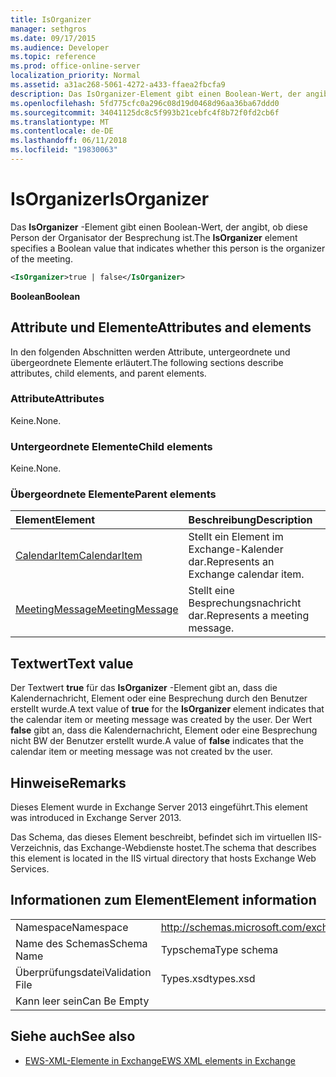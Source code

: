 ```yaml
---
title: IsOrganizer
manager: sethgros
ms.date: 09/17/2015
ms.audience: Developer
ms.topic: reference
ms.prod: office-online-server
localization_priority: Normal
ms.assetid: a31ac268-5061-4272-a433-ffaea2fbcfa9
description: Das IsOrganizer-Element gibt einen Boolean-Wert, der angibt, ob diese Person der Organisator der Besprechung ist.
ms.openlocfilehash: 5fd775cfc0a296c08d19d0468d96aa36ba67ddd0
ms.sourcegitcommit: 34041125dc8c5f993b21cebfc4f8b72f0fd2cb6f
ms.translationtype: MT
ms.contentlocale: de-DE
ms.lasthandoff: 06/11/2018
ms.locfileid: "19830063"
---
```

# <a name="isorganizer"></a><span data-ttu-id="2696f-103">IsOrganizer</span><span class="sxs-lookup"><span data-stu-id="2696f-103">IsOrganizer</span></span>

<span data-ttu-id="2696f-104">Das **IsOrganizer** -Element gibt einen Boolean-Wert, der angibt, ob diese Person der Organisator der Besprechung ist.</span><span class="sxs-lookup"><span data-stu-id="2696f-104">The **IsOrganizer** element specifies a Boolean value that indicates whether this person is the organizer of the meeting.</span></span> 
  
```XML
<IsOrganizer>true | false</IsOrganizer>
```

 <span data-ttu-id="2696f-105">**Boolean**</span><span class="sxs-lookup"><span data-stu-id="2696f-105">**Boolean**</span></span>
## <a name="attributes-and-elements"></a><span data-ttu-id="2696f-106">Attribute und Elemente</span><span class="sxs-lookup"><span data-stu-id="2696f-106">Attributes and elements</span></span>

<span data-ttu-id="2696f-107">In den folgenden Abschnitten werden Attribute, untergeordnete und übergeordnete Elemente erläutert.</span><span class="sxs-lookup"><span data-stu-id="2696f-107">The following sections describe attributes, child elements, and parent elements.</span></span>
  
### <a name="attributes"></a><span data-ttu-id="2696f-108">Attribute</span><span class="sxs-lookup"><span data-stu-id="2696f-108">Attributes</span></span>

<span data-ttu-id="2696f-109">Keine.</span><span class="sxs-lookup"><span data-stu-id="2696f-109">None.</span></span>
  
### <a name="child-elements"></a><span data-ttu-id="2696f-110">Untergeordnete Elemente</span><span class="sxs-lookup"><span data-stu-id="2696f-110">Child elements</span></span>

<span data-ttu-id="2696f-111">Keine.</span><span class="sxs-lookup"><span data-stu-id="2696f-111">None.</span></span>
  
### <a name="parent-elements"></a><span data-ttu-id="2696f-112">Übergeordnete Elemente</span><span class="sxs-lookup"><span data-stu-id="2696f-112">Parent elements</span></span>

|<span data-ttu-id="2696f-113">**Element**</span><span class="sxs-lookup"><span data-stu-id="2696f-113">**Element**</span></span>|<span data-ttu-id="2696f-114">**Beschreibung**</span><span class="sxs-lookup"><span data-stu-id="2696f-114">**Description**</span></span>|
|:-----|:-----|
|[<span data-ttu-id="2696f-115">CalendarItem</span><span class="sxs-lookup"><span data-stu-id="2696f-115">CalendarItem</span></span>](calendaritem.md) <br/> |<span data-ttu-id="2696f-116">Stellt ein Element im Exchange-Kalender dar.</span><span class="sxs-lookup"><span data-stu-id="2696f-116">Represents an Exchange calendar item.</span></span>  <br/> |
|[<span data-ttu-id="2696f-117">MeetingMessage</span><span class="sxs-lookup"><span data-stu-id="2696f-117">MeetingMessage</span></span>](meetingmessage.md) <br/> |<span data-ttu-id="2696f-118">Stellt eine Besprechungsnachricht dar.</span><span class="sxs-lookup"><span data-stu-id="2696f-118">Represents a meeting message.</span></span>  <br/> |
   
## <a name="text-value"></a><span data-ttu-id="2696f-119">Textwert</span><span class="sxs-lookup"><span data-stu-id="2696f-119">Text value</span></span>

<span data-ttu-id="2696f-120">Der Textwert **true** für das **IsOrganizer** -Element gibt an, dass die Kalendernachricht, Element oder eine Besprechung durch den Benutzer erstellt wurde.</span><span class="sxs-lookup"><span data-stu-id="2696f-120">A text value of **true** for the **IsOrganizer** element indicates that the calendar item or meeting message was created by the user.</span></span> <span data-ttu-id="2696f-121">Der Wert **false** gibt an, dass die Kalendernachricht, Element oder eine Besprechung nicht BW der Benutzer erstellt wurde.</span><span class="sxs-lookup"><span data-stu-id="2696f-121">A value of **false** indicates that the calendar item or meeting message was not created bv the user.</span></span> 
  
## <a name="remarks"></a><span data-ttu-id="2696f-122">Hinweise</span><span class="sxs-lookup"><span data-stu-id="2696f-122">Remarks</span></span>

<span data-ttu-id="2696f-123">Dieses Element wurde in Exchange Server 2013 eingeführt.</span><span class="sxs-lookup"><span data-stu-id="2696f-123">This element was introduced in Exchange Server 2013.</span></span>
  
<span data-ttu-id="2696f-124">Das Schema, das dieses Element beschreibt, befindet sich im virtuellen IIS-Verzeichnis, das Exchange-Webdienste hostet.</span><span class="sxs-lookup"><span data-stu-id="2696f-124">The schema that describes this element is located in the IIS virtual directory that hosts Exchange Web Services.</span></span>
  
## <a name="element-information"></a><span data-ttu-id="2696f-125">Informationen zum Element</span><span class="sxs-lookup"><span data-stu-id="2696f-125">Element information</span></span>

|||
|:-----|:-----|
|<span data-ttu-id="2696f-126">Namespace</span><span class="sxs-lookup"><span data-stu-id="2696f-126">Namespace</span></span>  <br/> |http://schemas.microsoft.com/exchange/services/2006/types  <br/> |
|<span data-ttu-id="2696f-127">Name des Schemas</span><span class="sxs-lookup"><span data-stu-id="2696f-127">Schema Name</span></span>  <br/> |<span data-ttu-id="2696f-128">Typschema</span><span class="sxs-lookup"><span data-stu-id="2696f-128">Type schema</span></span>  <br/> |
|<span data-ttu-id="2696f-129">Überprüfungsdatei</span><span class="sxs-lookup"><span data-stu-id="2696f-129">Validation File</span></span>  <br/> |<span data-ttu-id="2696f-130">Types.xsd</span><span class="sxs-lookup"><span data-stu-id="2696f-130">types.xsd</span></span>  <br/> |
|<span data-ttu-id="2696f-131">Kann leer sein</span><span class="sxs-lookup"><span data-stu-id="2696f-131">Can Be Empty</span></span>  <br/> ||
   
## <a name="see-also"></a><span data-ttu-id="2696f-132">Siehe auch</span><span class="sxs-lookup"><span data-stu-id="2696f-132">See also</span></span>



- [<span data-ttu-id="2696f-133">EWS-XML-Elemente in Exchange</span><span class="sxs-lookup"><span data-stu-id="2696f-133">EWS XML elements in Exchange</span></span>](ews-xml-elements-in-exchange.md)

